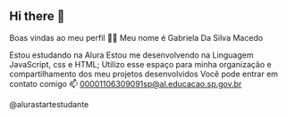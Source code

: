 ## Hi there 👋

Boas vindas ao meu perfil 💙💙
Meu nome é Gabriela Da Silva Macedo

Estou estudando na Alura
Estou me desenvolvendo na Linguagem JavaScript, css e HTML;
Utilizo esse espaço para minha organização e compartilhamento dos meu projetos desenvolvidos
Você pode entrar em contato comigo 📫
00001106309091sp@al.educacao.sp.gov.br

@alurastartestudante
